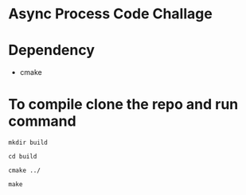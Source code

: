 # Async Process Code Challage

# Dependency

- cmake

# To compile clone the repo and run command

`mkdir build`

`cd build`

`cmake ../` 

`make`



